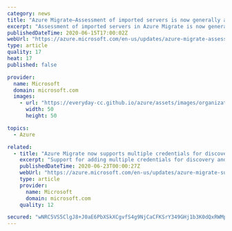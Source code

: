 ```yaml
---
category: news
title: "Azure Migrate—Assessment of imported servers is now generally available"
excerpt: "Assessment of imported servers in Azure Migrate is now generally available."
publishedDateTime: 2020-06-15T17:00:02Z
webUrl: "https://azure.microsoft.com/en-us/updates/azure-migrate-assessment-of-imported-servers-is-now-ga/"
type: article
quality: 17
heat: 17
published: false

provider:
  name: Microsoft
  domain: microsoft.com
  images:
    - url: "https://everyday-cc.github.io/azure/assets/images/organizations/microsoft.com-50x50.jpg"
      width: 50
      height: 50

topics:
  - Azure

related:
  - title: "Azure Migrate now supports multiple credentials for discovery of physical servers"
    excerpt: "Support for adding multiple credentials for discovery and assessment of physical servers and a scale of 1000 physical servers per Azure Migrate appliance"
    publishedDateTime: 2020-06-23T00:00:27Z
    webUrl: "https://azure.microsoft.com/en-us/updates/azure-migrate-supports-multiple-credentials-for-physical-servers-discovery-and-a-scale-of-1000-servers-per-appliance/"
    type: article
    provider:
      name: Microsoft
      domain: microsoft.com
    quality: 12

secured: "wNRC5VS5ClgJ8+J0aE6PbXSkXCgvfS4g9NjCaCFKSrY349GHj1b3K0dQxRWMpjv9hti1Wyf48zL+bDWicfh7ldT7XmKYiPelVhPShCz14fOAEeS/CY1A0SgcIx63d8sLKiGIbDRxHdO26/69vZbJYxRFbq9a3agCdNVFAt/qdTamHnwoTfRnA752rVNw/muJRd3l5O+gZ3xOiVhifpLeEKbre355t6PtGGnGtir9wgBWildLHP9ouTiBhnlxHIHCIg7mQ+oDnUoV0ZY/8EXJH32ZyAHaqbx4CzBosm8Iulv300nNGEGFsx1Q4B/b1ZahLkH9xVLSqd5tdFDpeSaClw==;UEjdvrUoCoHkQgMbGq2ysQ=="
---
```


